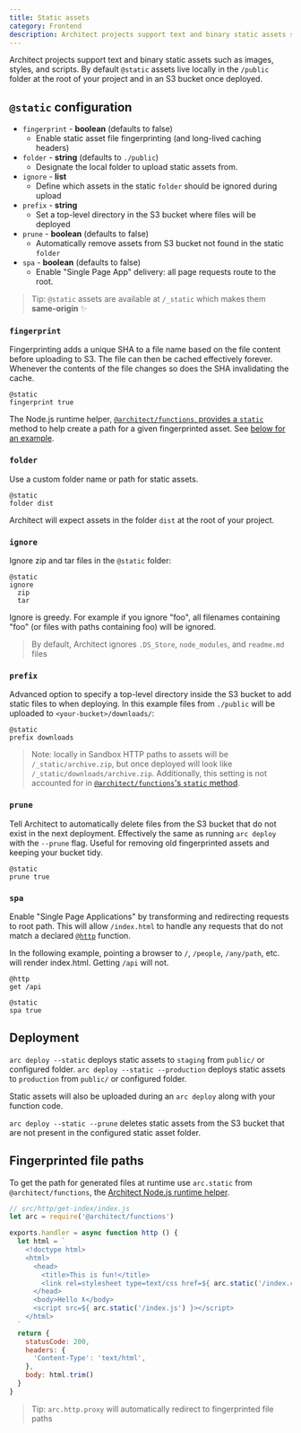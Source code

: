 ```yaml
---
title: Static assets
category: Frontend
description: Architect projects support text and binary static assets such as images, styles, and scripts.
---
```


Architect projects support text and binary static assets such as images, styles, and scripts. By default `@static` assets live locally in the `/public` folder at the root of your project and in an S3 bucket once deployed.

## `@static` configuration

- `fingerprint` - **boolean** (defaults to false)
  - Enable static asset file fingerprinting (and long-lived caching headers)
- `folder` - **string** (defaults to `./public`)
  - Designate the local folder to upload static assets from.
- `ignore` - **list** 
  - Define which assets in the static `folder` should be ignored during upload
- `prefix` - **string**
  - Set a top-level directory in the S3 bucket where files will be deployed
- `prune` - **boolean** (defaults to false)
  - Automatically remove assets from S3 bucket not found in the static `folder`
- `spa` - **boolean** (defaults to false)
  - Enable "Single Page App" delivery: all page requests route to the root.

> Tip: `@static` assets are available at `/_static` which makes them **same-origin** ✨

### `fingerprint`

Fingerprinting adds a unique SHA to a file name based on the file content before uploading to S3. The file can then be cached effectively forever. Whenever the contents of the file changes so does the SHA invalidating the cache.

```arc
@static
fingerprint true
```

The Node.js runtime helper, [`@architect/functions`, provides a `static`](../../reference/runtime-helpers/node.js#arc.static) method to help create a path for a given fingerprinted asset. See [below for an example](#fingerprinted-file-paths).

### `folder`

Use a custom folder name or path for static assets.

```arc
@static
folder dist
```

Architect will expect assets in the folder `dist` at the root of your project.

### `ignore`

Ignore zip and tar files in the `@static` folder:

```arc
@static
ignore
  zip
  tar
```

Ignore is greedy. For example if you ignore "foo", all filenames containing "foo" (or files with paths containing foo) will be ignored.

> By default, Architect ignores `.DS_Store`, `node_modules`, and `readme.md` files

### `prefix`

Advanced option to specify a top-level directory inside the S3 bucket to add static files to when deploying. In this example files from `./public` will be uploaded to `<your-bucket>/downloads/`:

```arc
@static
prefix downloads
```

> Note: locally in Sandbox HTTP paths to assets will be `/_static/archive.zip`, but once deployed will look like `/_static/downloads/archive.zip`. Additionally, this setting is not accounted for in [`@architect/functions`'s `static` method](../../reference/runtime-helpers/node.js#arc.static).

### `prune`

Tell Architect to automatically delete files from the S3 bucket that do not exist in the next deployment. Effectively the same as running `arc deploy` with the `--prune` flag. Useful for removing old fingerprinted assets and keeping your bucket tidy.

```arc
@static
prune true
```

### `spa`

Enable "Single Page Applications" by transforming and redirecting requests to root path. This will allow `/index.html` to handle any requests that do not match a declared [`@http`](../../reference/project-manifest/http) function.

In the following example, pointing a browser to `/`, `/people`, `/any/path`, etc. will render index.html. Getting `/api` will not.

```arc
@http
get /api

@static
spa true
```

## Deployment

`arc deploy --static` deploys static assets to `staging` from `public/` or configured folder.
`arc deploy --static --production` deploys static assets to `production` from `public/` or configured folder.

Static assets will also be uploaded during an `arc deploy` along with your function code.

`arc deploy --static --prune` deletes static assets from the S3 bucket that are not present in the configured static asset folder.

## Fingerprinted file paths

To get the path for generated files at runtime use `arc.static` from `@architect/functions`, the [Architect Node.js runtime helper](../../reference/runtime-helpers/node.js#arc.static).

```javascript
// src/http/get-index/index.js
let arc = require('@architect/functions')

exports.handler = async function http () {
  let html = `
    <!doctype html>
    <html>
      <head>
        <title>This is fun!</title>
        <link rel=stylesheet type=text/css href=${ arc.static('/index.css') }>
      </head>
      <body>Hello ƛ</body>
      <script src=${ arc.static('/index.js') }></script>
    </html>
  `
  return {
    statusCode: 200,
    headers: {
      'Content-Type': 'text/html',
    },
    body: html.trim()
  }
}
```

> Tip: `arc.http.proxy` will automatically redirect to fingerprinted file paths
